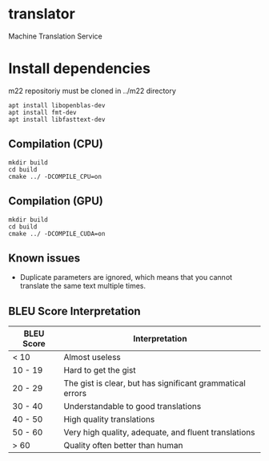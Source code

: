 # translator

Machine Translation Service

# Install dependencies

m22 repositoriy must be cloned in ../m22 directory

```
apt install libopenblas-dev
apt install fmt-dev
apt install libfasttext-dev
```

## Compilation (CPU)

```
mkdir build
cd build
cmake ../ -DCOMPILE_CPU=on
```

## Compilation (GPU)

```
mkdir build
cd build
cmake ../ -DCOMPILE_CUDA=on
```

## Known issues

- Duplicate parameters are ignored, which means that you cannot translate the same text multiple times.

## BLEU Score Interpretation

| BLEU Score | Interpretation                                            |
|------------|-----------------------------------------------------------|
| < 10       | Almost useless                                            |
| 10 - 19    | Hard to get the gist                                      |
| 20 - 29    | The gist is clear, but has significant grammatical errors |
| 30 - 40    | Understandable to good translations                       |
| 40 - 50    | High quality translations                                 |
| 50 - 60    | Very high quality, adequate, and fluent translations      |
| > 60       | Quality often better than human                           |

